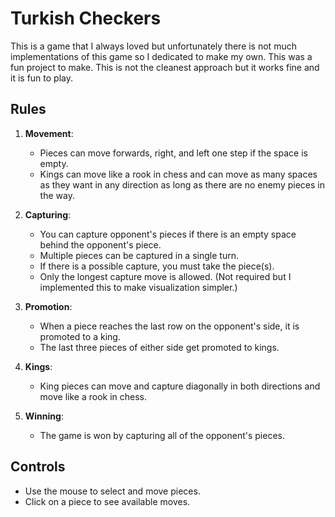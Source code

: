 # Turkish Checkers

This is a game that I always loved but unfortunately there is not much implementations of this game so I dedicated to make my own. This was a fun project to make. This is not the cleanest approach but it works fine and it is fun to play.

## Rules
1. **Movement**: 
   - Pieces can move forwards, right, and left one step if the space is empty.
   - Kings can move like a rook in chess and can move as many spaces as they want in any direction as long as there are no enemy pieces in the way.

2. **Capturing**: 
   - You can capture opponent's pieces if there is an empty space behind the opponent's piece.
   - Multiple pieces can be captured in a single turn.
   - If there is a possible capture, you must take the piece(s).
   - Only the longest capture move is allowed. (Not required but I implemented this to make visualization simpler.)

3. **Promotion**:
   - When a piece reaches the last row on the opponent's side, it is promoted to a king.
   - The last three pieces of either side get promoted to kings.

4. **Kings**: 
   - King pieces can move and capture diagonally in both directions and move like a rook in chess.

5. **Winning**: 
   - The game is won by capturing all of the opponent's pieces.

## Controls
- Use the mouse to select and move pieces.
- Click on a piece to see available moves.
